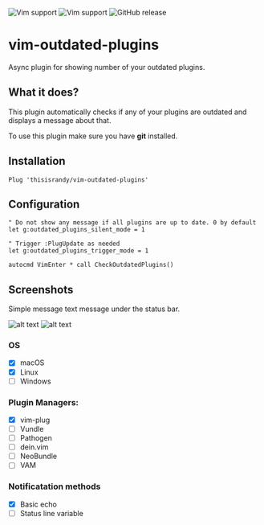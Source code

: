 ![Vim support](https://img.shields.io/badge/vim-support-brightgreen.svg?style=flat-square)
![Vim support](https://img.shields.io/badge/neovim-support-brightgreen.svg?style=flat-square)
![GitHub release](https://img.shields.io/github/release/semanser/vim-outdated-plugins.svg?style=flat-square)

# vim-outdated-plugins

Async plugin for showing number of your outdated plugins.

## What it does?

This plugin automatically checks if any of your plugins are outdated and displays a message about that.

To use this plugin make sure you have **git** installed.

## Installation

```vim
Plug 'thisisrandy/vim-outdated-plugins'
```

## Configuration

```vim
" Do not show any message if all plugins are up to date. 0 by default
let g:outdated_plugins_silent_mode = 1

" Trigger :PlugUpdate as needed
let g:outdated_plugins_trigger_mode = 1

autocmd VimEnter * call CheckOutdatedPlugins()
```

## Screenshots

Simple message text message under the status bar.

![alt text](https://raw.githubusercontent.com/semanser/vim-outdated-plugins/master/images/outdated.png)
![alt text](https://raw.githubusercontent.com/semanser/vim-outdated-plugins/master/images/updated.png)

### OS

- [x] macOS
- [x] Linux
- [ ] Windows

### Plugin Managers:

- [x] vim-plug
- [ ] Vundle
- [ ] Pathogen
- [ ] dein.vim
- [ ] NeoBundle
- [ ] VAM

### Notificatation methods

- [x] Basic echo
- [ ] Status line variable
